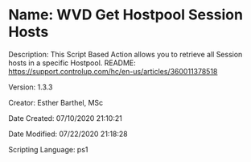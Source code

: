 ﻿# Name: WVD Get Hostpool Session Hosts

Description: This Script Based Action allows you to retrieve all Session hosts in a specific Hostpool.
README: https://support.controlup.com/hc/en-us/articles/360011378518

Version: 1.3.3

Creator: Esther Barthel, MSc

Date Created: 07/10/2020 21:10:21

Date Modified: 07/22/2020 21:18:28

Scripting Language: ps1

